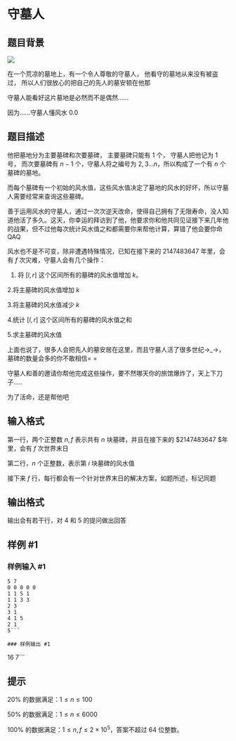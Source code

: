 # 守墓人

## 题目背景

 ![](https://cdn.luogu.com.cn/upload/pic/1406.png) 

在一个荒凉的墓地上，有一个令人尊敬的守墓人， 他看守的墓地从来没有被盗过， 所以人们很放心的把自己的先人的墓安顿在他那

守墓人能看好这片墓地是必然而不是偶然……

因为……守墓人懂风水 0.0

## 题目描述

他把墓地分为主要墓碑和次要墓碑， 主要墓碑只能有 $1$ 个， 守墓人把他记为 $1$ 号， 而次要墓碑有 $n-1$ 个，守墓人将之编号为 $2,3\dots n$，所以构成了一个有 $n$ 个墓碑的墓地。

而每个墓碑有一个初始的风水值，这些风水值决定了墓地的风水的好坏，所以守墓人需要经常来查询这些墓碑。

善于运用风水的守墓人，通过一次次逆天改命，使得自己拥有了无限寿命，没人知道他活了多久。这天，你幸运的拜访到了他，他要求你和他共同见证接下来几年他的战果，但不过他每次统计风水值之和都需要你来帮他计算，算错了他会要你命 QAQ

风水也不是不可变，除非遭遇特殊情况，已知在接下来的 $2147483647$ 年里，会有 $f$ 次灾难，守墓人会有几个操作：

1. 将 $[l,r]$ 这个区间所有的墓碑的风水值增加 $k$。

2.将主墓碑的风水值增加 $k$

3.将主墓碑的风水值减少 $k$

4.统计 $[l,r]$ 这个区间所有的墓碑的风水值之和

5.求主墓碑的风水值

上面也说了，很多人会把先人的墓安居在这里，而且守墓人活了很多世纪→\_→，墓碑的数量会多的你不敢相信= =

守墓人和善的邀请你帮他完成这些操作，要不然哪天你的旅馆爆炸了，天上下刀子.....

为了活命，还是帮他吧


## 输入格式

第一行，两个正整数 $n,f$ 表示共有 $n$ 块墓碑，并且在接下来的 $2147483647 $年里，会有 $f$ 次世界末日

第二行，$n$ 个正整数，表示第 $i$ 块墓碑的风水值

接下来 $f$ 行，每行都会有一个针对世界末日的解决方案，如题所述，标记同题


## 输出格式

输出会有若干行，对 $4$ 和 $5$ 的提问做出回答


## 样例 #1

### 样例输入 #1
```
5 7
0 0 0 0 0
1 1 5 1
1 1 3 3
2 3
3 1
4 1 5
2 1
5```

### 样例输出 #1

```
16
7```

## 提示

$20\%$ 的数据满足：$1\leq n\leq 100$

$50\%$ 的数据满足：$1\leq n\leq 6000$

$100\%$ 的数据满足：$1\leq n,f\leq 2 \times 10^5$，答案不超过 64 位整数。


